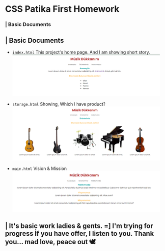# CSS Patika **First Homework**


### | Basic Documents 

## | Basic Documents 


* `index.html` This project's home page. And I am showing short story.
![Homepage Screen](img/.png "Homepage")

* `storage.html` Showing, Which I have product? 
![Storage Screen](img/Screenshot_13.png "Storage")

* `main.html` Vision & Mission
![Main Screen](img/Screenshot_12.png "Main")



## | **It's basic work ladies & gents. =] I'm trying for progress** İf you have offer, I listen to you. Thank you... **mad love, peace out 🕊**





